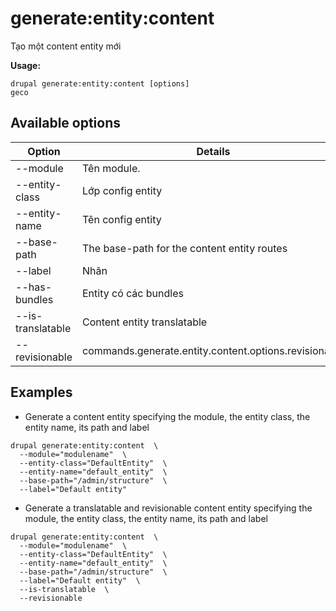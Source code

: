# generate:entity:content
Tạo một content entity mới

**Usage:**
```
drupal generate:entity:content [options]
geco
```

## Available options
Option | Details
-------|-------------
--module | Tên module.
--entity-class | Lớp config entity
--entity-name | Tên config entity
--base-path | The base-path for the content entity routes
--label | Nhãn
--has-bundles | Entity có các bundles
--is-translatable | Content entity translatable
--revisionable | commands.generate.entity.content.options.revisionable

## Examples
* Generate a content entity specifying the module, the entity class, the entity name, its path and label
```
drupal generate:entity:content  \
  --module="modulename"  \
  --entity-class="DefaultEntity"  \
  --entity-name="default_entity"  \
  --base-path="/admin/structure"  \
  --label="Default entity"
```
* Generate a translatable and revisionable content entity specifying the module, the entity class, the entity name, its path and label
```
drupal generate:entity:content  \
  --module="modulename"  \
  --entity-class="DefaultEntity"  \
  --entity-name="default_entity"  \
  --base-path="/admin/structure"  \
  --label="Default entity"  \
  --is-translatable  \
  --revisionable
```
